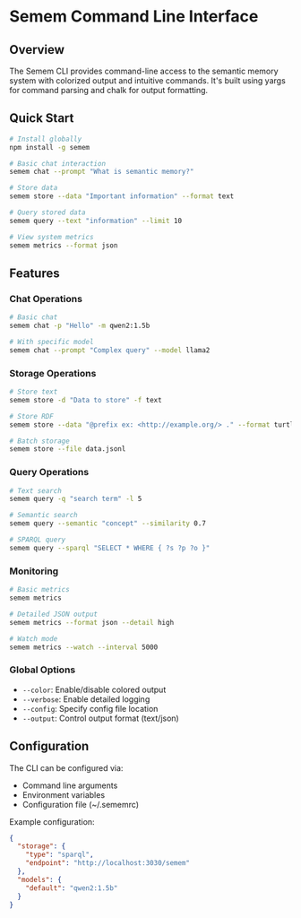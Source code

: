 # Semem Command Line Interface

## Overview
The Semem CLI provides command-line access to the semantic memory system with colorized output and intuitive commands. It's built using yargs for command parsing and chalk for output formatting.

## Quick Start
```bash
# Install globally
npm install -g semem

# Basic chat interaction
semem chat --prompt "What is semantic memory?"

# Store data
semem store --data "Important information" --format text

# Query stored data
semem query --text "information" --limit 10

# View system metrics
semem metrics --format json
```

## Features

### Chat Operations
```bash
# Basic chat
semem chat -p "Hello" -m qwen2:1.5b

# With specific model
semem chat --prompt "Complex query" --model llama2
```

### Storage Operations
```bash
# Store text
semem store -d "Data to store" -f text

# Store RDF
semem store --data "@prefix ex: <http://example.org/> ." --format turtle

# Batch storage
semem store --file data.jsonl
```

### Query Operations
```bash
# Text search
semem query -q "search term" -l 5

# Semantic search
semem query --semantic "concept" --similarity 0.7

# SPARQL query
semem query --sparql "SELECT * WHERE { ?s ?p ?o }"
```

### Monitoring
```bash
# Basic metrics
semem metrics

# Detailed JSON output
semem metrics --format json --detail high

# Watch mode
semem metrics --watch --interval 5000
```

### Global Options
- `--color`: Enable/disable colored output
- `--verbose`: Enable detailed logging
- `--config`: Specify config file location
- `--output`: Control output format (text/json)

## Configuration
The CLI can be configured via:
- Command line arguments
- Environment variables
- Configuration file (~/.sememrc)

Example configuration:
```json
{
  "storage": {
    "type": "sparql",
    "endpoint": "http://localhost:3030/semem"
  },
  "models": {
    "default": "qwen2:1.5b"
  }
}
```